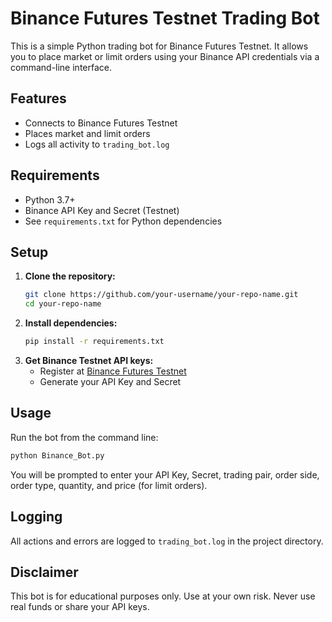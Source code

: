 # Binance Futures Testnet Trading Bot

This is a simple Python trading bot for Binance Futures Testnet. It allows you to place market or limit orders using your Binance API credentials via a command-line interface.

## Features
- Connects to Binance Futures Testnet
- Places market and limit orders
- Logs all activity to `trading_bot.log`

## Requirements
- Python 3.7+
- Binance API Key and Secret (Testnet)
- See `requirements.txt` for Python dependencies

## Setup
1. **Clone the repository:**
   ```bash
   git clone https://github.com/your-username/your-repo-name.git
   cd your-repo-name
   ```
2. **Install dependencies:**
   ```bash
   pip install -r requirements.txt
   ```
3. **Get Binance Testnet API keys:**
   - Register at [Binance Futures Testnet](https://testnet.binancefuture.com/)
   - Generate your API Key and Secret

## Usage
Run the bot from the command line:
```bash
python Binance_Bot.py
```
You will be prompted to enter your API Key, Secret, trading pair, order side, order type, quantity, and price (for limit orders).

## Logging
All actions and errors are logged to `trading_bot.log` in the project directory.

## Disclaimer
This bot is for educational purposes only. Use at your own risk. Never use real funds or share your API keys. 
